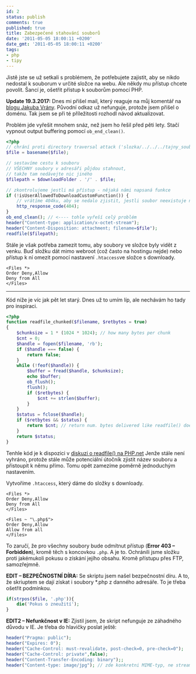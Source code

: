 ```yaml
---
id: 2
status: publish
comments: true
published: true
title: Zabezpečené stahování souborů
date: '2011-05-05 18:00:11 +0200'
date_gmt: '2011-05-05 18:00:11 +0200'
tags:
- php
- tipy
---
```


Jistě jste se už setkali s problémem, že potřebujete zajistit, aby se nikdo nedostal k souborum v určité složce na webu. Ale někdy mu přístup chcete povolit. Šancí je, ošetřit přístup k souborům pomocí PHP. 

<a name="update2017"></a>
**Update 19.3.2017:** Dnes mi přišel mail, který reaguje na můj komentář na [blogu Jakuba Vrány](https://php.vrana.cz/stazeni-souboru-po-overeni-prav.php#d-6674). Původní odkaz už nefunguje, protože jsem přišel o doménu. Tak jsem se při té příležitosti rozhodl návod aktualizovat. 

Problém jde vyřešit mnohem snáz, než jsem ho řešil před pěti lety. Stačí vypnout output buffering pomocí `ob_end_clean()`. 
    
```php
<?php
// chrání proti directory traversal attack ('slozka/../../../tajny_soubor.txt')
$file = basename($file);

// sestavíme cestu k souboru
// VŠECHNY soubory v adresáři půjdou stahnout,
// takže tam nedávejte nic jiného
$filepath = $downloadFolder . '/' . $file;

// zkontrolujeme jestli má přístup - nějaká námi napsaná funkce
if (!isUserAllowedToDownloadCustomFunction()) {
	// vrátíme 404ku, aby se nedalo zjistit, jestli soubor neexistuje nebo k němu jen není přístup. 
	http_response_code(404);
}
ob_end_clean(); // <---- tohle vyřeší celý problém
header("Content-type: application/x-octet-stream");
header("Content-Disposition: attachment; filename=$file");
readfile($filepath);
```
Stále je však potřeba zamezit tomu, aby soubory ve složce byly vidět z venku. Buď složku dát mimo webroot (což často na hostingu nejde) nebo přístup k ní omezit pomocí nastavení `.htaccess`ve složce s downloady.
 
 ```
 <Files *>
 Order Deny,Allow
 Deny from All
 </Files>
 ```

-----
Kód níže je víc jak pět let starý. Dnes už to umím líp, ale nechávám ho tady pro inspiraci. 
```php
<?php
function readfile_chunked($filename, $retbytes = true)
{
    $chunksize = 1 * (1024 * 1024); // how many bytes per chunk
    $cnt = 0;
    $handle = fopen($filename, 'rb');
    if ($handle === false) {
        return false;
    }
    while (!feof($handle)) {
        $buffer = fread($handle, $chunksize);
        echo $buffer;
        ob_flush();
        flush();
        if ($retbytes) {
            $cnt += strlen($buffer);
        }
    }
    $status = fclose($handle);
    if ($retbytes && $status) {
        return $cnt; // return num. bytes delivered like readfile() does.
    }
    return $status;
}

```
Tenhle kód je k dispozici v <a href="http://cz2.php.net/readfile">diskuzi o readfile() na PHP.net</a> Jenže stále není vyhráno, protože stále může potenciální útočník zjistit název souboru a přistoupit k němu přímo. Tomu opět zamezíme poměrně jednoduchým nastavením.

Vytvoříme `.htaccess`, který dáme do složky s downloady.

```
<Files *>
Order Deny,Allow
Deny from All
</Files>
```

```
<Files ~ "\.php$">
Order Deny,Allow
Allow from all
</Files>
```
To zaručí, že pro všechny soubory bude odmítnut přístup (**Error 403 – Forbidden**), kromě těch s koncovkou `.php`. A je to. Ochránili jsme složku proti jakémukoli pokusu o získání jejího obsahu. Kromě přístupu přes FTP, samozřejmně.

**EDIT – BEZPEČNOSTNÍ DÍRA:** Se skriptu jsem našel bezpečnostní díru. A to, že skriuptem se dají získat i soubory \*.php z danného adresáře. To je třeba ošetřit podmínkou.

```php
if(strpos($file, '.php')){
    die('Pokus o zneužití');
}
```

**EDIT2 – Nefunkčnost v IE:** Zjistil jsem, že skript nefunguje ze záhadného důvodu v IE. Je třeba do hlavičky poslat ještě:

```php
header("Pragma: public");
header("Expires: 0");
header("Cache-Control: must-revalidate, post-check=0, pre-check=0");
header("Cache-Control: private",false);
header("Content-Transfer-Encoding: binary");;
header("Content-type: image/jpg"); // zde konkretni MIME-typ, ne stream.
```

